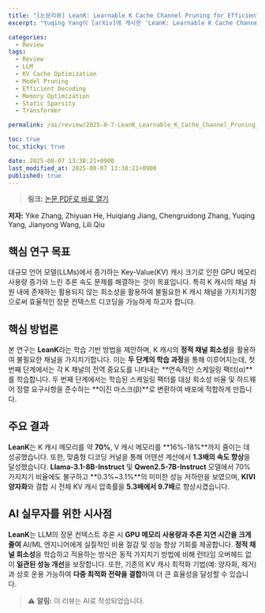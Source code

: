 ```yaml
---
title: "[논문리뷰] LeanK: Learnable K Cache Channel Pruning for Efficient Decoding"
excerpt: "Yuqing Yang이 [arXiv]에 게시한 'LeanK: Learnable K Cache Channel Pruning for Efficient Decoding' 논문에 대한 자세한 리뷰입니다."

categories:
  - Review
tags:
  - Review
  - LLM
  - KV Cache Optimization
  - Model Pruning
  - Efficient Decoding
  - Memory Optimization
  - Static Sparsity
  - Transformer

permalink: /ai/review/2025-8-7-LeanK_Learnable_K_Cache_Channel_Pruning_for_Efficient_Decoding/

toc: true
toc_sticky: true

date: 2025-08-07 13:38:21+0900
last_modified_at: 2025-08-07 13:38:21+0900
published: true
---
```

> **링크:** [논문 PDF로 바로 열기](https://arxiv.org/abs/2508.02215)

**저자:** Yike Zhang, Zhiyuan He, Huiqiang Jiang, Chengruidong Zhang, Yuqing Yang, Jianyong Wang, Lili Qiu



## 핵심 연구 목표
대규모 언어 모델(LLMs)에서 증가하는 Key-Value(KV) 캐시 크기로 인한 GPU 메모리 사용량 증가와 느린 추론 속도 문제를 해결하는 것이 목표입니다. 특히 K 캐시의 채널 차원 내에 존재하는 활용되지 않는 희소성을 활용하여 불필요한 K 캐시 채널을 가지치기함으로써 효율적인 장문 컨텍스트 디코딩을 가능하게 하고자 합니다.

## 핵심 방법론
본 연구는 **LeanK**라는 학습 기반 방법을 제안하며, K 캐시의 **정적 채널 희소성**을 활용하여 불필요한 채널을 가지치기합니다. 이는 **두 단계의 학습 과정**을 통해 이루어지는데, 첫 번째 단계에서는 각 K 채널의 전역 중요도를 나타내는 **연속적인 스케일링 팩터(α)**를 학습합니다. 두 번째 단계에서는 학습된 스케일링 팩터를 대상 희소성 비율 및 하드웨어 정렬 요구사항을 준수하는 **이진 마스크(β)**로 변환하여 배포에 적합하게 만듭니다.

## 주요 결과
**LeanK**는 K 캐시 메모리를 약 **70%**, V 캐시 메모리를 **16%-18%**까지 줄이는 데 성공했습니다. 또한, 맞춤형 디코딩 커널을 통해 어텐션 계산에서 **1.3배의 속도 향상**을 달성했습니다. **Llama-3.1-8B-Instruct** 및 **Qwen2.5-7B-Instruct** 모델에서 70% 가지치기 비율에도 불구하고 **0.3%~3.1%**의 미미한 성능 저하만을 보였으며, **KIVI 양자화**와 결합 시 전체 KV 캐시 압축률을 **5.3배에서 9.7배**로 향상시켰습니다.

## AI 실무자를 위한 시사점
**LeanK**는 LLM의 장문 컨텍스트 추론 시 **GPU 메모리 사용량과 추론 지연 시간을 크게 줄여** AI/ML 엔지니어에게 실질적인 비용 절감 및 성능 향상 기회를 제공합니다. **정적 채널 희소성**을 학습하고 적용하는 방식은 동적 가지치기 방법에 비해 런타임 오버헤드 없이 **일관된 성능 개선**을 보장합니다. 또한, 기존의 KV 캐시 최적화 기법(예: 양자화, 제거)과 상호 운용 가능하여 **다중 최적화 전략을 결합**하여 더 큰 효율성을 달성할 수 있습니다.

> ⚠️ **알림:** 이 리뷰는 AI로 작성되었습니다.